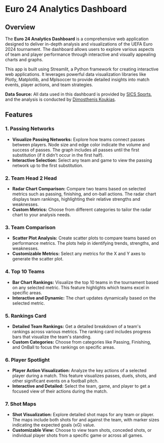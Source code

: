 # Euro 24 Analytics Dashboard

## Overview

The **Euro 24 Analytics Dashboard** is a comprehensive web application designed to deliver in-depth analysis and visualizations of the UEFA Euro 2024 tournament. The dashboard allows users to explore various aspects of team and player performance through interactive and visually appealing charts and graphs.

This app is built using Streamlit, a Python framework for creating interactive web applications. It leverages powerful data visualization libraries like Plotly, Matplotlib, and Mplsoccer to provide detailed insights into match events, player actions, and team strategies.

**Data Source:** All data used in this dashboard is provided by [SICS Sports](https://www.sics.it/en/), and the analysis is conducted by [Dimosthenis Koukias](https://www.linkedin.com/in/dimosthenis-koukias-football-data-analyst/).

## Features

### 1. Passing Networks
- **Visualize Passing Networks:** Explore how teams connect passes between players. Node size and edge color indicate the volume and success of passes. The graph includes all passes until the first substitution (if it didn't occur in the first half).
- **Interactive Selection:** Select any team and game to view the passing network up to the first substitution.

### 2. Team Head 2 Head
- **Radar Chart Comparison:** Compare two teams based on selected metrics such as passing, finishing, and on-ball actions. The radar chart displays team rankings, highlighting their relative strengths and weaknesses.
- **Custom Metrics:** Choose from different categories to tailor the radar chart to your analysis needs.

### 3. Team Comparison
- **Scatter Plot Analysis:** Create scatter plots to compare teams based on performance metrics. The plots help in identifying trends, strengths, and weaknesses.
- **Customizable Metrics:** Select any metrics for the X and Y axes to generate the scatter plot.

### 4. Top 10 Teams
- **Bar Chart Rankings:** Visualize the top 10 teams in the tournament based on any selected metric. This feature highlights which teams excel in specific areas.
- **Interactive and Dynamic:** The chart updates dynamically based on the selected metric.

### 5. Rankings Card
- **Detailed Team Rankings:** Get a detailed breakdown of a team's rankings across various metrics. The ranking card includes progress bars that visualize the team's standing.
- **Custom Categories:** Choose from categories like Passing, Finishing, and OnBall to focus the rankings on specific areas.

### 6. Player Spotlight
- **Player Action Visualization:** Analyze the key actions of a selected player during a match. This feature visualizes passes, duels, shots, and other significant events on a football pitch.
- **Interactive and Detailed:** Select the team, game, and player to get a focused view of their actions during the match.

### 7. Shot Maps
- **Shot Visualization:** Explore detailed shot maps for any team or player. The maps include both shots for and against the team, with marker sizes indicating the expected goals (xG) value.
- **Customizable View:** Choose to view team shots, conceded shots, or individual player shots from a specific game or across all games.
